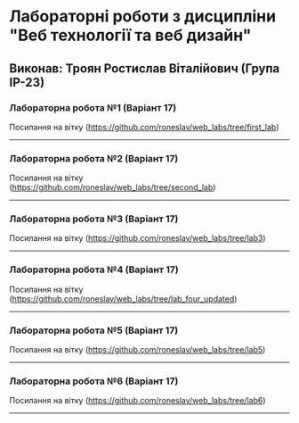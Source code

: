 # Лабораторні роботи з дисципліни "Веб технології та веб дизайн"

## Виконав: Троян Ростислав Віталійович (Група ІР-23)

### Лабораторна робота №1 (Варіант 17)
Посилання на вітку (https://github.com/roneslav/web_labs/tree/first_lab)

***
### Лабораторна робота №2 (Варіант 17)
Посилання на вітку (https://github.com/roneslav/web_labs/tree/second_lab)

***
### Лабораторна робота №3 (Варіант 17)
Посилання на вітку (https://github.com/roneslav/web_labs/tree/lab3)

***
### Лабораторна робота №4 (Варіант 17)
Посилання на вітку (https://github.com/roneslav/web_labs/tree/lab_four_updated)
***
### Лабораторна робота №5 (Варіант 17)
Посилання на вітку (https://github.com/roneslav/web_labs/tree/lab5)
***
### Лабораторна робота №6 (Варіант 17)
Посилання на вітку (https://github.com/roneslav/web_labs/tree/lab6)
***
